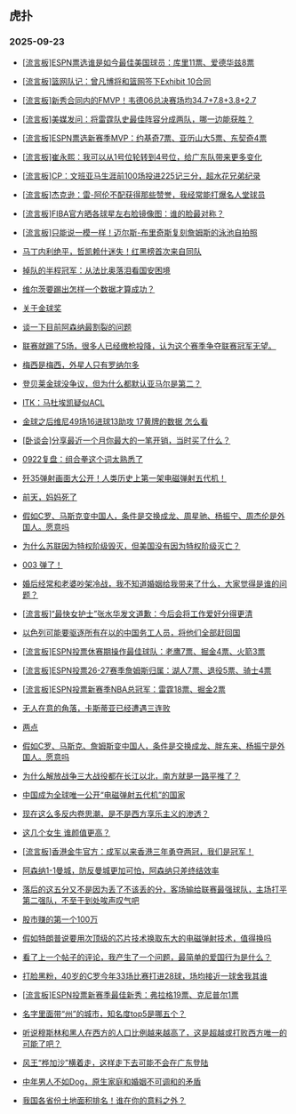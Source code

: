 ## 虎扑 
### 2025-09-23

+ [[流言板]ESPN票选谁是如今最佳美国球员：库里11票、爱德华兹8票](https://bbs.hupu.com/634910175.html)

+ [[流言板]篮网队记：曾凡博将和篮网签下Exhibit 10合同](https://bbs.hupu.com/634910334.html)

+ [[流言板]新秀合同内的FMVP！韦德06总决赛场均34.7+7.8+3.8+2.7](https://bbs.hupu.com/634908245.html)

+ [[流言板]美媒发问：将雷霆队史最佳阵容分成两队，哪一边能获胜？](https://bbs.hupu.com/634909401.html)

+ [[流言板]ESPN票选新赛季MVP：约基奇7票、亚历山大5票、东契奇4票](https://bbs.hupu.com/634910119.html)

+ [[流言板]崔永熙：我可以从1号位轮转到4号位，给广东队带来更多变化](https://bbs.hupu.com/634909077.html)

+ [[流言板]CP：文班亚马生涯前100场投进225记三分，超水花兄弟纪录](https://bbs.hupu.com/634909348.html)

+ [[流言板]杰克逊：雷-阿伦不配获得那些赞誉，我经常能打爆名人堂球员](https://bbs.hupu.com/634907706.html)

+ [[流言板]FIBA官方晒各球星左右脸镜像图：谁的脸最对称？](https://bbs.hupu.com/634908383.html)

+ [[流言板]只能说一模一样！迈尔斯-布里奇斯复刻詹姆斯的泳池自拍照](https://bbs.hupu.com/634908351.html)

+ [马丁内利绝平，哲凯赖什迷失！红黑榜首次来自同队](https://bbs.hupu.com/634906119.html)

+ [掉队的半程冠军：从法比奥落泪看国安困境](https://bbs.hupu.com/634906060.html)

+ [维尔茨要踢出怎样一个数据才算成功？](https://bbs.hupu.com/634904875.html)

+ [关于金球奖](https://bbs.hupu.com/634905931.html)

+ [谈一下目前阿森纳最割裂的问题](https://bbs.hupu.com/634904196.html)

+ [联赛就踢了5场，很多人已经缴枪投降，认为这个赛季争夺联赛冠军无望。](https://bbs.hupu.com/634905008.html)

+ [梅西是梅西，外星人只有罗纳尔多](https://bbs.hupu.com/634909093.html)

+ [登贝莱金球没争议，但为什么都默认亚马尔是第二？](https://bbs.hupu.com/634906054.html)

+ [ITK：马杜埃凯疑似ACL](https://bbs.hupu.com/634907644.html)

+ [金球之后维尼49场16进球13助攻 17黄牌的数据 怎么看](https://bbs.hupu.com/634908016.html)

+ [[卧谈会]分享最近一个月你最大的一笔开销，当时买了什么？](https://bbs.hupu.com/634908840.html)

+ [0922复盘：组合拳这个词太熟悉了](https://bbs.hupu.com/634907756.html)

+ [歼35弹射画面大公开！人类历史上第一架电磁弹射五代机！](https://bbs.hupu.com/634908236.html)

+ [前天，妈妈死了](https://bbs.hupu.com/634907960.html)

+ [假如C罗、马斯克变中国人，条件是交换成龙、周星驰、杨振宁、周杰伦是外国人。愿意吗](https://bbs.hupu.com/634910174.html)

+ [为什么苏联因为特权阶级毁灭，但美国没有因为特权阶级灭亡？](https://bbs.hupu.com/634907897.html)

+ [003 弹了！](https://bbs.hupu.com/634907734.html)

+ [婚后经常和老婆吵架冷战，我不知道婚姻给我带来了什么，大家觉得是谁的问题？ ​​​](https://bbs.hupu.com/634908648.html)

+ [[流言板]“最快女护士”张水华发文道歉：今后会将工作爱好分得更清](https://bbs.hupu.com/634909149.html)

+ [以色列可能要驱逐所有在以的中国务工人员，将他们全部赶回国](https://bbs.hupu.com/634908930.html)

+ [[流言板]ESPN投票休赛期操作最佳球队：老鹰7票、掘金4票、火箭3票](https://bbs.hupu.com/634910292.html)

+ [[流言板]ESPN投票26-27赛季詹姆斯归属：湖人7票、退役5票、骑士4票](https://bbs.hupu.com/634910231.html)

+ [[流言板]ESPN投票新赛季NBA总冠军：雷霆18票、掘金2票](https://bbs.hupu.com/634910457.html)

+ [无人在意的角落，卡斯蒂亚已经遭遇三连败](https://bbs.hupu.com/634906002.html)

+ [两点](https://bbs.hupu.com/634907483.html)

+ [假如C罗、马斯克、詹姆斯变中国人，条件是交换成龙、胖东来、杨振宁是外国人。愿意吗](https://bbs.hupu.com/634910174.html)

+ [为什么解放战争三大战役都在长江以北，南方就是一路平推了？](https://bbs.hupu.com/634908484.html)

+ [中国成为全球唯一公开“电磁弹射五代机”的国家](https://bbs.hupu.com/634909614.html)

+ [现在这么多反内卷思潮，是不是西方享乐主义的渗透？](https://bbs.hupu.com/634908313.html)

+ [这几个女生 谁颜值更高？](https://bbs.hupu.com/634908261.html)

+ [[流言板]香港金牛官方：成军以来香港三年勇夺两冠，我们是冠军！](https://bbs.hupu.com/634909174.html)

+ [阿森纳1-1曼城，防反曼城更加可怕，阿森纳只差终结效率](https://bbs.hupu.com/634907563.html)

+ [落后的这五分又不是因为丢了不该丢的分，客场输给联赛最强球队，主场打平第二强队，不至于到处唉声叹气吧](https://bbs.hupu.com/634906047.html)

+ [股市赚的第一个100万](https://bbs.hupu.com/634908706.html)

+ [假如特朗普说要用次顶级的芯片技术换取东大的电磁弹射技术，值得换吗](https://bbs.hupu.com/634908669.html)

+ [看了上一个帖子的评论，我产生了一个问题，最简单的爱国行为是什么？](https://bbs.hupu.com/634909288.html)

+ [打脸黑粉，40岁的C罗今年33场比赛打进28球，场均接近一球舍我其谁](https://bbs.hupu.com/634909147.html)

+ [[流言板]ESPN投票新赛季最佳新秀：弗拉格19票、克尼普尔1票](https://bbs.hupu.com/634910375.html)

+ [名字里面带“州”的城市，知名度top5是哪五个？](https://bbs.hupu.com/634909111.html)

+ [听说穆斯林和黑人在西方的人口比例越来越高了，这是超越或打败西方唯一的可能了吧？](https://bbs.hupu.com/634909877.html)

+ [风王“桦加沙”横着走，这样走下去可能不会在广东登陆](https://bbs.hupu.com/634910602.html)

+ [中年男人不如Dog，原生家庭和婚姻不可调和的矛盾](https://bbs.hupu.com/634909450.html)

+ [我国各省份土地面积排名！谁在你的意料之外？](https://bbs.hupu.com/634910541.html)

